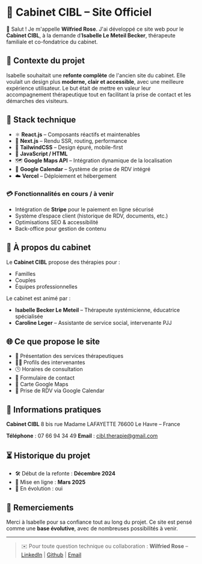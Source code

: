 # 💼 Cabinet CIBL – Site Officiel

👋 Salut !
Je m'appelle **Wilfried Rose**. J'ai développé ce site web pour le **Cabinet CIBL**, à la demande d’**Isabelle Le Meteil Becker**, thérapeute familiale et co-fondatrice du cabinet.

## 🧩 Contexte du projet

Isabelle souhaitait une **refonte complète** de l'ancien site du cabinet. Elle voulait un design plus **moderne, clair et accessible**, avec une meilleure expérience utilisateur.
Le but était de mettre en valeur leur accompagnement thérapeutique tout en facilitant la prise de contact et les démarches des visiteurs.

## 🚀 Stack technique

- ⚛️ **React.js** – Composants réactifs et maintenables
- 🔁 **Next.js** – Rendu SSR, routing, performance
- 🎨 **TailwindCSS** – Design épuré, mobile-first
- 🧠 **JavaScript / HTML**
- 🗺️ **Google Maps API** – Intégration dynamique de la localisation
- 📅 **Google Calendar** – Système de prise de RDV intégré
- ☁️ **Vercel** – Déploiement et hébergement

### 💳 Fonctionnalités en cours / à venir

- Intégration de **Stripe** pour le paiement en ligne sécurisé
- Système d’espace client (historique de RDV, documents, etc.)
- Optimisations SEO & accessibilité
- Back-office pour gestion de contenu

## 🧠 À propos du cabinet

Le **Cabinet CIBL** propose des thérapies pour :

- Familles
- Couples
- Équipes professionnelles

Le cabinet est animé par :

- **Isabelle Becker Le Meteil** – Thérapeute systémicienne, éducatrice spécialisée
- **Caroline Leger** – Assistante de service social, intervenante PJJ

## 🌐 Ce que propose le site

- 🧾 Présentation des services thérapeutiques
- 👩‍⚕️ Profils des intervenantes
- 🕒 Horaires de consultation
- 💬 Formulaire de contact
- 📍 Carte Google Maps
- 📅 Prise de RDV via Google Calendar

## 📍 Informations pratiques

**Cabinet CIBL**
8 bis rue Madame LAFAYETTE
76600 Le Havre – France

**Téléphone** : 07 66 94 34 49
**Email** : <cibl.therapie@gmail.com>

## ⏳ Historique du projet

- 🛠️ Début de la refonte : **Décembre 2024**
- 🚀 Mise en ligne : **Mars 2025**
- 📌 En évolution : oui

## 🙏 Remerciements

Merci à Isabelle pour sa confiance tout au long du projet.
Ce site est pensé comme une **base évolutive**, avec de nombreuses possibilités à venir.

---

> ✉️ Pour toute question technique ou collaboration :
> **Wilfried Rose** – [LinkedIn](https://www.linkedin.com/in/wilfriedrose) | [Github](https://github.com/wilfriedrose) | [Email](wilfriedrose67@gmail.com)

